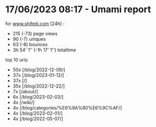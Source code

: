 # 17/06/2023 08:17 - Umami report
for www.shifeiti.com [24h] :

 - 215 (-73) page views
 - 90 (-7) uniques
 - 63 (-8) bounces
 - 3h 54' 1'' (-1h 17' 1'') totaltime


top 10 urls:
 - 50x [/blog/2022-12-09/]
 - 37x [/blog/2023-01-12/]
 - 37x [/]
 - 35x [/blog/2022-12-22/]
 - 7x [/about/]
 - 6x [/blog/2023-02-03/]
 - 4x [/wiki/]
 - 4x [/blog/categories/%E6%8A%80%E6%9C%AF/]
 - 4x [/blog/2023-02-01/]
 - 4x [/blog/2022-05-07/]


